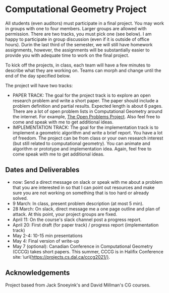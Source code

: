 # Computational Geometry Project

All students (even auditors) must participate in a final project.  You may work
in groups with one to four members. Larger groups are allowed with permission.
There are two tracks, you must pick one (see below).  I am happy to participate
in group discussion (even if it is outside of office hours).  Durin the last
third of the semester, we will still have homework assignments, however, the
assignments will be substantially easier to provide you with adequate time to
work on the final project.

To kick off the projects, in class, each team will have a few minutes to
describe what they are working on. Teams can morph and change until the end of
the day specified below.

The project will have two tracks:

* PAPER TRACK: The goal for the project track is to explore an open research
  problem and write a short paper.  The paper should include a problem
  definition and partial results.  Expected length is about 6 pages. There are a
  lot of open problem lists in Computational Geometry around the internet.  For
  example, [The Open Problems Project](https://cs.smith.edu/~jorourke/TOPP/).
  Also feel free to come and speak with me to get additional ideas.
* IMPLEMENTATION TRACK: The goal for the implementation track is to implement a
  geometric algorithm and write a brief report.  You have a lot of freedom.  The
  project can be from class or your own research interest (but still related to
  computational geometry).  You can animate and algorithm or prototype and
  implementation idea.  Again, feel free to come speak with me to get additional
  ideas.

## Dates and Deliverables

* now: Send a direct message on slack or speak with me about a problem that you
  are interested in so that I can point out resources and make sure you are not
  working on something that is too hard or already solved.
* 9 March: In class, present problem description (at most 5 min).
* 28 March: On slack, direct message me a one page outline and plan
  of attack.  At this point, your project groups are fixed.
* April 11: On the course's slack channel post a progress report.
* April 20: First draft (for paper track) / progress report (implementation track)
* May 2-4: 10-15 min presentations
* May 4: Final version of write-up
* May 7 (optional): Canadian Conference in Computational Geometry
        (CCCG) takes short papers. This summer, CCCG is in Halifix Conference
        site: \url{https://projects.cs.dal.ca/cccg2021/}.

## Acknowledgements

Project based from Jack Snoeyink's and David Millman's CG courses.
